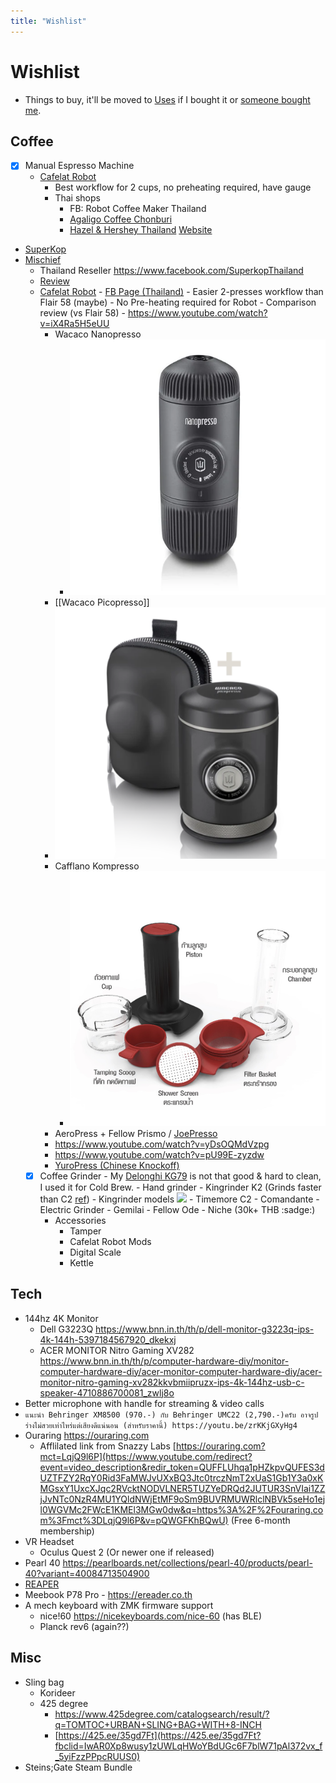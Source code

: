 ```yaml
---
title: "Wishlist"
---
```


# Wishlist
- Things to buy, it'll be moved to [Uses](Uses.md) if I bought it or [someone bought me](https://ko-fi.com/narze).

## Coffee
- [x] Manual Espresso Machine
  - [Cafelat Robot](https://th.hazelnhershey.com/collections/equipment)
    - Best workflow for 2 cups, no preheating required, have gauge
    - Thai shops
      - FB: Robot Coffee Maker Thailand
      - [Agaligo Coffee Chonburi](https://www.facebook.com/AgaligoCoffee)
      - [Hazel & Hershey Thailand](https://www.facebook.com/hazelnhershey.thailand) [Website](https://th.hazelnhershey.com/collections/equipment)
- [SuperKop](https://www.superkop.com)
- [Mischief](https://www.mischiefworkshop.com/product/mischief-espresso-maker-steel-support)
  	- Thailand Reseller https://www.facebook.com/SuperkopThailand
  	- [Review](https://www.youtube.com/watch?v=4GavR71moBQ)
  - [Cafelat Robot](http://www.cafelat.com/robot.html)
		- [FB Page (Thailand)](https://www.facebook.com/Robot-Coffee-Maker-Thailand-637831223352912/)
		- Easier 2-presses workflow than Flair 58 (maybe)
			- No Pre-heating required for Robot
			- Comparison review (vs Flair 58)
				- https://www.youtube.com/watch?v=iX4Ra5H5eUU
	- Wacaco Nanopresso
		- ![](/Images/Wacaco%20Nanopresso.png)
	- [[Wacaco Picopresso]]
    - ![](Images/Wacaco%20Picopresso.png)
	- Cafflano Kompresso
		- ![](/Images/Cafflano%20Kompresso.png)
	- AeroPress + Fellow Prismo / [JoePresso](https://shopee.co.th/JOEPRESSO-for-Aeropress--%E0%B8%AA%E0%B8%B4%E0%B8%99%E0%B8%84%E0%B9%89%E0%B8%B2%E0%B8%84%E0%B8%B7%E0%B8%AD-Joepresso-%E0%B9%84%E0%B8%A1%E0%B9%88%E0%B8%A3%E0%B8%A7%E0%B8%A1-Aeropress--i.435273020.11065615380)
  	- https://www.youtube.com/watch?v=yDsOQMdVzpg
  	- https://www.youtube.com/watch?v=pU99E-zyzdw
  	- [YuroPress (Chinese Knockoff)](https://shopee.co.th/YuroPress-Coffeepress-Maker-%E0%B9%80%E0%B8%84%E0%B8%A3%E0%B8%B7%E0%B9%88%E0%B8%AD%E0%B8%87%E0%B8%97%E0%B8%B3%E0%B8%81%E0%B8%B2%E0%B9%81%E0%B8%9F%E0%B9%81%E0%B8%9A%E0%B8%9A-AeroPress-Prismo-i.260610709.9705817071)
  - [x] Coffee Grinder
		- My [Delonghi KG79](https://www.delonghi.com/en-int/products/coffee/coffee-makers/grinders/kg79-0177111028) is not that good & hard to clean, I used it for Cold Brew.
		- Hand grinder
			- Kingrinder K2 (Grinds faster than C2 [ref](https://www.youtube.com/watch?v=0qBVp__SWwQ))
				- Kingrinder models  ![](../Images/KINGrinder.png)
			- Timemore C2
			- Comandante
		- Electric Grinder
			- Gemilai
			- Fellow Ode
			- Niche (30k+ THB :sadge:)
	- Accessories
		- Tamper
		- Cafelat Robot Mods
		- Digital Scale
		- Kettle

## Tech
- 144hz 4K Monitor
  - Dell G3223Q https://www.bnn.in.th/th/p/dell-monitor-g3223q-ips-4k-144h-5397184567920_dkekxj
  - ACER MONITOR Nitro Gaming XV282 https://www.bnn.in.th/th/p/computer-hardware-diy/monitor-computer-hardware-diy/acer-monitor-computer-hardware-diy/acer-monitor-nitro-gaming-xv282kkvbmiipruzx-ips-4k-144hz-usb-c-speaker-4710886700081_zwlj8o
- Better microphone with handle for streaming & video calls
 - `แนะนำ Behringer XM8500 (970.-) กับ Behringer UMC22 (2,790.-)ครับ อาจรูปร่างไม่สวยเท่าไหร่แต่เสียงดีแน่นอน (สำหรับราคานี้) https://youtu.be/zrKKjGXyHg4`
- Ouraring https://ouraring.com
	- Afflilated link from Snazzy Labs [https://ouraring.com?mct=LqjQ9l6P](https://www.youtube.com/redirect?event=video_description&redir_token=QUFFLUhqa1pHZkpvQUFES3dUZTFZY2RqY0Rid3FaMWJvUXxBQ3Jtc0trczNmT2xUaS1Gb1Y3a0xKMGsxY1UxcXJqc2RVcktNODVLNER5TUZYeDRQd2JUTUR3SnVIai1ZZjJvNTc0NzR4MU1YQldNWjEtMF9oSm9BUVRMUWRlclNBVk5seHo1ejl0WGVMc2FWcE1KMEl3MGw0dw&q=https%3A%2F%2Fouraring.com%3Fmct%3DLqjQ9l6P&v=pQWGFKhBQwU) (Free 6-month membership)
- VR Headset
  - Oculus Quest 2 (Or newer one if released)
- Pearl 40 https://pearlboards.net/collections/pearl-40/products/pearl-40?variant=40084713504900
- [REAPER](https://www.reaper.fm)
- Meebook P78 Pro - https://ereader.co.th
- A mech keyboard with ZMK firmware support
  - nice!60 https://nicekeyboards.com/nice-60 (has BLE)
  - Planck rev6 (again??)

## Misc
- Sling bag
  - Korideer
  - 425 degree
    - https://www.425degree.com/catalogsearch/result/?q=TOMTOC+URBAN+SLING+BAG+WITH+8-INCH
    - [https://425.ee/35gd7Ft](https://425.ee/35gd7Ft?fbclid=IwAR0Xp8wusy1zUWLqHWoYBdUGc6F7blW71pAl372vx_f_5yiFzzPPpcRUUS0)
- Steins;Gate Steam Bundle